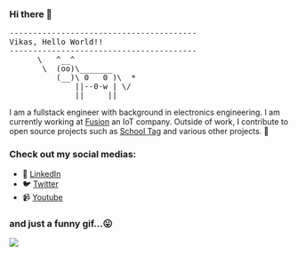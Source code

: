### Hi there 👋


<pre>
----------------------------------------
<span>Vikas, Hello World!!</span>
----------------------------------------
      \   ^__^
       \  (oo)\_______
          (__)\ 0   0 )\  *
              ||--0-w | \/
              ||     ||
</pre>

I am a fullstack engineer with background in electronics engineering. I am currently working at [Fusion](https://gofusion.io) an IoT company. Outside of work, I contribute to open source projects such as [School Tag](https://schooltag.org/) and various other projects. 👋

### Check out my social medias:

<!--
- 💬 [Personal blog](https://nartc.me)
-->

- 🔗 [LinkedIn](https://www.linkedin.com/in/vikas-singh-5ab6a113b)
- 🐦 [Twitter](https://twitter.com/dr_viktor_stark)
- 📹 [Youtube](https://www.youtube.com/channel/UCf6jnwT7AZ9Ivv-x5iNbmyw)



### and just a funny gif...😛
![](https://media.giphy.com/media/13GIgrGdslD9oQ/giphy.gif)




